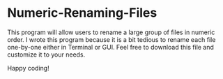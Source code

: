 # Numeric-Renaming-Files

This program will allow users to rename a large group of files in numeric order. I wrote this program because it is a bit tedious to rename each file one-by-one either in Terminal or GUI. Feel free to download this file and customize it to your needs.

Happy coding!
